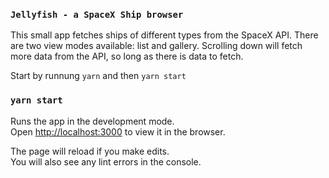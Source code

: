 ### `Jellyfish - a SpaceX Ship browser`

This small app fetches ships of different types from the SpaceX API. There are two view modes available: list and gallery. Scrolling down will fetch more data from the API, so long as there is data to fetch. 

Start by runnung `yarn` and then `yarn start`

### `yarn start`

Runs the app in the development mode.\
Open [http://localhost:3000](http://localhost:3000) to view it in the browser.

The page will reload if you make edits.\
You will also see any lint errors in the console.

